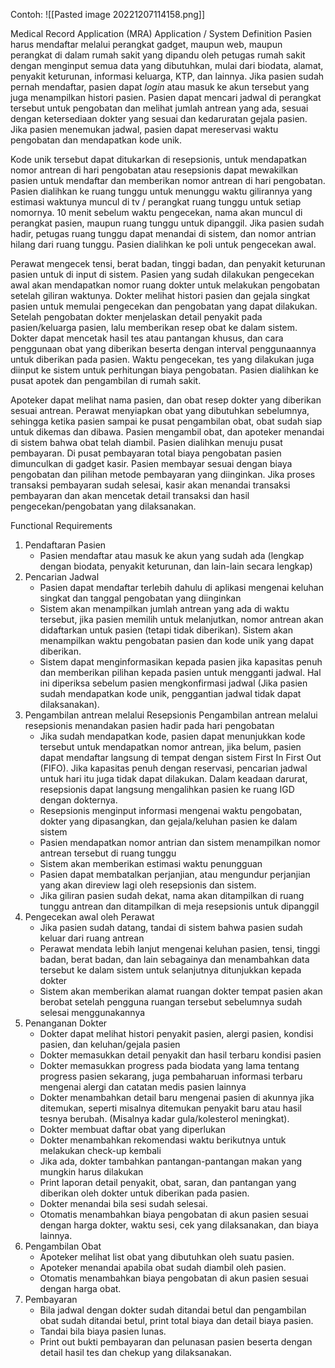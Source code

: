 Contoh:
![[Pasted image 20221207114158.png]]


Medical Record Application (MRA)
Application / System Definition
Pasien harus mendaftar melalui perangkat gadget, maupun web, maupun perangkat di dalam rumah sakit yang dipandu oleh petugas rumah sakit dengan menginput semua data yang dibutuhkan, mulai dari biodata, alamat, penyakit keturunan, informasi keluarga, KTP, dan lainnya. Jika pasien sudah pernah mendaftar, pasien dapat *login* atau masuk ke akun tersebut yang juga menampilkan histori pasien. Pasien dapat mencari jadwal di perangkat tersebut untuk pengobatan dan melihat jumlah antrean yang ada, sesuai dengan ketersediaan dokter yang sesuai dan kedaruratan gejala pasien. Jika pasien menemukan jadwal, pasien dapat mereservasi waktu pengobatan dan mendapatkan kode unik. 

Kode unik tersebut dapat ditukarkan di resepsionis, untuk mendapatkan nomor antrean di hari pengobatan atau resepsionis dapat mewakilkan pasien untuk mendaftar dan memberikan nomor antrean di hari pengobatan. Pasien dialihkan ke ruang tunggu untuk menunggu waktu gilirannya yang estimasi waktunya muncul di tv / perangkat ruang tunggu untuk setiap nomornya. 10 menit sebelum waktu pengecekan, nama akan muncul di perangkat pasien, maupun ruang tunggu untuk dipanggil. Jika pasien sudah hadir, petugas ruang tunggu dapat menandai di sistem, dan nomor antrian hilang dari ruang tunggu. Pasien dialihkan ke poli untuk pengecekan awal.

Perawat mengecek tensi, berat badan, tinggi badan, dan penyakit keturunan pasien untuk di input di sistem. Pasien yang sudah dilakukan pengecekan awal akan mendapatkan nomor ruang dokter untuk melakukan pengobatan setelah giliran waktunya. Dokter melihat histori pasien dan gejala singkat pasien untuk memulai pengecekan dan pengobatan yang dapat dilakukan. Setelah pengobatan dokter menjelaskan detail penyakit pada pasien/keluarga pasien, lalu memberikan resep obat ke dalam sistem. Dokter dapat mencetak hasil tes atau pantangan khusus, dan cara penggunaan obat yang diberikan beserta dengan interval penggunaannya untuk diberikan pada pasien. Waktu pengecekan, tes yang dilakukan juga diinput ke sistem untuk perhitungan biaya pengobatan. Pasien dialihkan ke pusat apotek dan pengambilan di rumah sakit.

Apoteker dapat melihat nama pasien, dan obat resep dokter yang diberikan sesuai antrean. Perawat menyiapkan obat yang dibutuhkan sebelumnya, sehingga ketika pasien sampai ke pusat pengambilan obat, obat sudah siap untuk dikemas dan dibawa. Pasien mengambil obat, dan apoteker menandai di sistem bahwa obat telah diambil. Pasien dialihkan menuju pusat pembayaran. Di pusat pembayaran total biaya pengobatan pasien dimunculkan di gadget kasir. Pasien membayar sesuai dengan biaya pengobatan dan pilihan metode pembayaran yang diinginkan. Jika proses transaksi pembayaran sudah selesai, kasir akan menandai transaksi pembayaran dan akan mencetak detail transaksi dan hasil pengecekan/pengobatan yang dilaksanakan.




Functional Requirements

1. Pendaftaran Pasien
   - Pasien mendaftar atau masuk ke akun yang sudah ada (lengkap dengan biodata, penyakit keturunan, dan lain-lain secara lengkap)
2. Pencarian Jadwal
   - Pasien dapat mendaftar terlebih dahulu di aplikasi mengenai keluhan singkat dan tanggal pengobatan yang diinginkan
   - Sistem akan menampilkan jumlah antrean yang ada di waktu tersebut, jika pasien memilih untuk melanjutkan, nomor antrean akan didaftarkan untuk pasien (tetapi tidak diberikan). Sistem akan menampilkan waktu pengobatan pasien dan kode unik yang dapat diberikan.
   - Sistem dapat menginformasikan kepada pasien jika kapasitas penuh dan memberikan pilihan kepada pasien untuk mengganti jadwal. Hal ini diperiksa sebelum pasien mengkonfirmasi jadwal (Jika pasien sudah mendapatkan kode unik, penggantian jadwal tidak dapat dilaksanakan).
3. Pengambilan antrean melalui Resepsionis
   Pengambilan antrean melalui resepsionis menandakan pasien hadir pada hari pengobatan
   - Jika sudah mendapatkan kode, pasien dapat menunjukkan kode tersebut untuk mendapatkan nomor antrean, jika belum, pasien dapat mendaftar langsung di tempat dengan sistem First In First Out (FIFO). Jika kapasitas penuh dengan reservasi, pencarian jadwal untuk hari itu juga tidak dapat dilakukan. Dalam keadaan darurat, resepsionis dapat langsung mengalihkan pasien ke ruang IGD dengan dokternya. 
   - Resepsionis menginput informasi mengenai waktu pengobatan, dokter yang dipasangkan, dan gejala/keluhan pasien ke dalam sistem
   - Pasien mendapatkan nomor antrian dan sistem menampilkan nomor antrean tersebut di ruang tunggu
   - Sistem akan memberikan estimasi waktu penungguan
   - Pasien dapat membatalkan perjanjian, atau mengundur perjanjian yang akan direview lagi oleh resepsionis dan sistem.
   - Jika giliran pasien sudah dekat, nama akan ditampilkan di ruang tunggu antrean dan ditampilkan di meja resepsionis untuk dipanggil
4. Pengecekan awal oleh Perawat
   - Jika pasien sudah datang, tandai di sistem bahwa pasien sudah keluar dari ruang antrean
   - Perawat mendata lebih lanjut mengenai keluhan pasien, tensi, tinggi badan, berat badan, dan lain sebagainya dan menambahkan data tersebut ke dalam sistem untuk selanjutnya ditunjukkan kepada dokter
   - Sistem akan memberikan alamat ruangan dokter tempat pasien akan berobat setelah pengguna ruangan tersebut sebelumnya sudah selesai menggunakannya
5. Penanganan Dokter
   - Dokter dapat melihat histori penyakit pasien, alergi pasien, kondisi pasien, dan keluhan/gejala pasien 
   - Dokter memasukkan detail penyakit dan hasil terbaru kondisi pasien
   - Dokter memasukkan progress pada biodata yang lama tentang progress pasien sekarang, juga pembaharuan informasi terbaru mengenai alergi dan catatan medis pasien lainnya
   - Dokter menambahkan detail baru mengenai pasien di akunnya jika ditemukan, seperti misalnya ditemukan penyakit baru atau hasil tesnya berubah. (Misalnya kadar gula/kolesterol meningkat).
   - Dokter membuat daftar obat yang diperlukan
   - Dokter menambahkan rekomendasi waktu berikutnya untuk melakukan check-up kembali
   - Jika ada, dokter tambahkan pantangan-pantangan makan yang mungkin harus dilakukan
   - Print laporan detail penyakit, obat, saran, dan pantangan yang diberikan oleh dokter untuk diberikan pada pasien.
   - Dokter menandai bila sesi sudah selesai.
   - Otomatis menambahkan biaya pengobatan di akun pasien sesuai dengan harga dokter, waktu sesi, cek yang dilaksanakan, dan biaya lainnya.
6. Pengambilan Obat
   - Apoteker melihat list obat yang dibutuhkan oleh suatu pasien.
   - Apoteker menandai apabila obat sudah diambil oleh pasien.
   - Otomatis menambahkan biaya pengobatan di akun pasien sesuai dengan harga obat.
7. Pembayaran
   - Bila jadwal dengan dokter sudah ditandai betul dan pengambilan obat sudah ditandai betul, print total biaya dan detail biaya pasien.
   - Tandai bila biaya pasien lunas.
   - Print out bukti pembayaran dan pelunasan pasien beserta dengan detail hasil tes dan chekup yang dilaksanakan.
